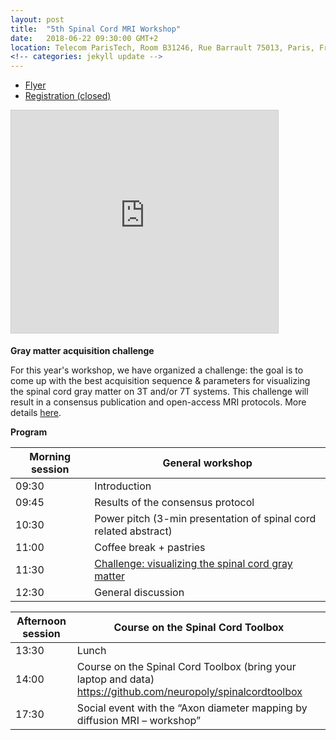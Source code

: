 ```yaml
---
layout: post
title:  "5th Spinal Cord MRI Workshop"
date:   2018-06-22 09:30:00 GMT+2
location: Telecom ParisTech, Room B31246, Rue Barrault 75013, Paris, France
<!-- categories: jekyll update -->
---
```

- [Flyer](https://www.dropbox.com/s/o7iiup3x80pwpob/spinalcordmriworkshop2018.pdf?dl=0)
- [Registration (closed)](https://goo.gl/p277Rh)

<iframe src="https://www.slideshare.net/slideshow/embed_code/key/DkUGjvk34tGohV" width="427" height="356" frameborder="0" marginwidth="0" marginheight="0" scrolling="no" style="border:1px solid #CCC; border-width:1px; margin-bottom:5px; max-width: 100%;" allowfullscreen> </iframe>

**Gray matter acquisition challenge**

For this year's workshop, we have organized a challenge: the goal is to come up with the best acquisition sequence & parameters for visualizing the spinal cord gray matter on 3T and/or 7T systems. This challenge will result in a consensus publication and open-access MRI protocols. More details [here](https://goo.gl/4YZTJd).

**Program**

|Morning session | General workshop |
|---|---|
| 09:30 | Introduction |
| 09:45 | Results of the consensus protocol |
| 10:30 | Power pitch (3-min presentation of spinal cord related abstract) |
| 11:00 | Coffee break + pastries |
| 11:30 | [Challenge: visualizing the spinal cord gray matter](https://goo.gl/4YZTJd) |
| 12:30 | General discussion |

| Afternoon session | Course on the Spinal Cord Toolbox |
|---|---|
| 13:30 | Lunch |
| 14:00 | Course on the Spinal Cord Toolbox (bring your laptop and data) https://github.com/neuropoly/spinalcordtoolbox |
| 17:30 | Social event with the “Axon diameter mapping by diffusion MRI – workshop” |
